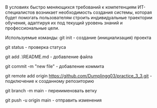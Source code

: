 В условиях быстро меняющихся требований к компетенциям ИТ-специалистов возникает необходимость создания системы, которая будет помогать пользователям строить индивидуальные траектории обучения, адаптируя их под текущий уровень знаний и профессиональные цели.


Используемые команды:
git init - создание (инициализация) проекта

git status - проверка статуса

git add .\README.md - добавление файла

git commit -m "new file" - добавление коммита

git remote add origin https://github.com/Dumplingg03/practice_3_3.git - подключение к созданному репозиторию

git branch -m main - переиименовать ветку

git push -u origin main - отправить изменения